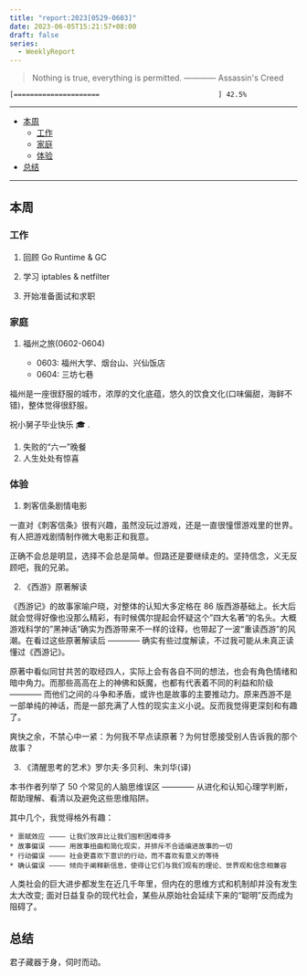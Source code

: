```yaml
---
title: "report:2023[0529-0603]"
date: 2023-06-05T15:21:57+08:00
draft: false
series:
  - WeeklyReport
---
```


> Nothing is true, everything is permitted. ———— Assassin's Creed


```
[=====================                             ] 42.5%
```

---

- [本周](#本周)
  - [工作](#工作)
  - [家庭](#家庭)
  - [体验](#体验)
- [总结](#总结)

---

## 本周

### 工作

1. 回顾 Go Runtime & GC

2. 学习 iptables & netfilter

3. 开始准备面试和求职

### 家庭

1. 福州之旅(0602-0604)
   
   * 0603: 福州大学、烟台山、兴仙饭店
   * 0604: 三坊七巷

福州是一座很舒服的城市，浓厚的文化底蕴，悠久的饮食文化(口味偏甜，海鲜不错)，整体觉得很舒服。

祝小舅子毕业快乐 🎓 .
   
1. 失败的“六一”晚餐
2. 人生处处有惊喜

### 体验

1. 刺客信条剧情电影

一直对《刺客信条》很有兴趣，虽然没玩过游戏，还是一直很憧憬游戏里的世界。有人把游戏剧情制作微大电影正和我意。

正确不会总是明显，选择不会总是简单。但路还是要继续走的。坚持信念，义无反顾吧，我的兄弟。

2. 《西游》原著解读

《西游记》的故事家喻户晓，对整体的认知大多定格在 86 版西游基础上。长大后就会觉得好像也没那么精彩，有时候偶尔提起会怀疑这个”四大名著“的名头。大概游戏科学的”黑神话”确实为西游带来不一样的诠释，也带起了一波“重读西游”的风潮。在看过这些原著解读后 ———— 确实有些过度解读，不过我可能从未真正读懂过《西游记》。

原著中看似同甘共苦的取经四人，实际上会有各自不同的想法，也会有角色情绪和暗中角力。而那些高高在上的神佛和妖魔，也都有代表着不同的利益和阶级 ———— 而他们之间的斗争和矛盾，或许也是故事的主要推动力。原来西游不是一部单纯的神话，而是一部充满了人性的现实主义小说。反而我觉得更深刻和有趣了。

爽快之余，不禁心中一紧：为何我不早点读原著？为何甘愿接受别人告诉我的那个故事？

3. 《清醒思考的艺术》罗尔夫·多贝利、朱刘华(译)

本书作者列举了 50 个常见的人脑思维误区 ———— 从进化和认知心理学判断，帮助理解、看清以及避免这些思维陷阱。

其中几个，我觉得格外有趣：

    * 禀赋效应 ———— 让我们放弃比让我们囤积困难得多
    * 故事偏误 ———— 用故事扭曲和简化现实，并排斥不合适编进故事的一切
    * 行动偏误 ———— 社会更喜欢下意识的行动，而不喜欢有意义的等待
    * 确认偏误 ———— 倾向于阐释新信息，使得让它们与我们现有的理论、世界观和信念相兼容

人类社会的巨大进步都发生在近几千年里，但内在的思维方式和机制却并没有发生太大改变; 面对日益复杂的现代社会，某些从原始社会延续下来的“聪明”反而成为阻碍了。

## 总结

君子藏器于身，伺时而动。
